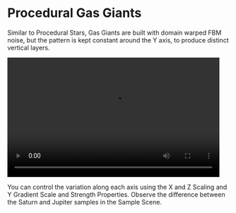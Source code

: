 # Procedural Gas Giants

Similar to Procedural Stars, Gas Giants are built with domain warped FBM noise, but the pattern is kept constant around the Y axis, to produce distinct vertical layers.

<video controls loop width="480" height="270">
    <source src="../../assets/videos/jupiter.mp4" type="video/mp4">
    Your browser does not support the video tag.
</video>

You can control the variation along each axis using the X and Z Scaling and Y Gradient Scale and Strength Properties. Observe the difference between the Saturn and Jupiter samples in the Sample Scene.
